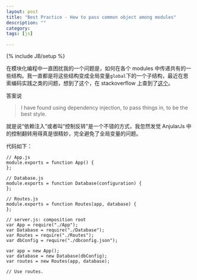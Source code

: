 ```yaml
---
layout: post
title: "Best Practice - How to pass common object among modules"
description: ""
category: 
tags: [js]
 
---
```

{% include JB/setup %}

在模块化编程中一直困扰我的一个问题是，如何在各个 modules 中传递共有的一些结构。我一直都是将这些结构变成全局变量`global`下的一个子结构，最近在思索编码实践之类的问题，想到了这个，在 stackoverflow 上查到了[这个](http://stackoverflow.com/questions/10306185/nodejs-best-way-to-pass-common-variables-into-separate-modules)。

答案说

>  I have found using dependency injection, to pass things in, to be the best style.

就是说“依赖注入”或者叫“控制反转”是一个不错的方式，我忽然发觉 AnjularJs 中的控制翻转用得真是很精妙，完全避免了全局变量的问题。

代码如下：

    // App.js
    module.exports = function App() {
    };
    
    // Database.js
    module.exports = function Database(configuration) {
    };
    
    // Routes.js
    module.exports = function Routes(app, database) {
    };
    
    // server.js: composition root
    var App = require("./App");
    var Database = require("./Database");
    var Routes = require("./Routes");
    var dbConfig = require("./dbconfig.json");
    
    var app = new App();
    var database = new Database(dbConfig);
    var routes = new Routes(app, database);
    
    // Use routes.